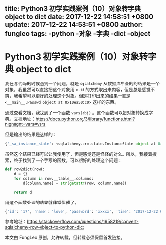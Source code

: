 title: Python3 初学实践案例（10）对象转字典 object to dict
date: 2017-12-22 14:58:51 +0800
update: 2017-12-22 14:58:51 +0800
author: fungleo
tags:
    -python
    -对象
    -字典
    -dict
    -object
---

# Python3 初学实践案例（10）对象转字典 object to dict

我在写代码的时候遇到一个问题，就是 `sqlalchemy` 从数据库中查的的结果是一个对象，我虽然可以直接把这个对象用 `x.id` 的方式取出来内容，但是总是感觉不爽，我希望可以更好的处理这个对象。但是打印出来的结果一直是 `<__main__.Passwd object at 0x10ea50cc0>` 这样的东西。

通过查看文档，我找到了一个函数 `vars(obj)` 。这个函数可以把对象转换成字典。文档地址：https://docs.python.org/3/library/functions.html?highlight=vars#vars

但是输出的结果是这样的：

```python
{'_sa_instance_state': <sqlalchemy.orm.state.InstanceState object at 0x10e773cf8>, 'name': 'sunmingyuan', 'id': 2, 'password': '/t22664Q44', 'time': datetime.datetime(2017, 12, 20, 5, 11, 22)}
```

虽然这个结果已经可以让我使用了，但是感觉还是怪怪的对么。所以，我接着搜索，终于找到了一个手写的函数，可以很好的处理这个问题：

```python
def row2dict(row):
    d = {}
    for column in row.__table__.columns:
        d[column.name] = str(getattr(row, column.name))

    return d
```

用这个函数处理的结果就非常优雅了。

```python
{'id': '17', 'name': 'love', 'password': 'xxxxx', 'time': '2017-12-22 05:08:27'}
```

参考地址：https://stackoverflow.com/questions/1958219/convert-sqlalchemy-row-object-to-python-dict

本文由 FungLeo 原创，允许转载，但转载必须保留首发链接。

